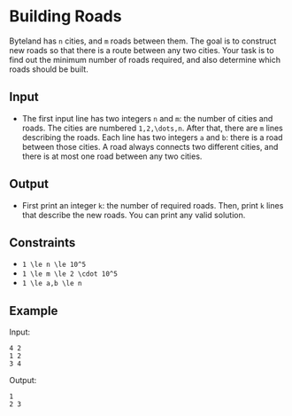 # Building Roads 

Byteland has ```n``` cities, and ```m``` roads between them. The goal is to construct new roads so that there is a route between any two cities.
Your task is to find out the minimum number of roads required, and also determine which roads should be built.
## Input
- The first input line has two integers ```n``` and ```m```: the number of cities and roads. The cities are numbered ```1,2,\dots,n```.
After that, there are ```m``` lines describing the roads. Each line has two integers ```a``` and ```b```: there is a road between those cities.
A road always connects two different cities, and there is at most one road between any two cities.
## Output
- First print an integer ```k```: the number of required roads.
Then, print ```k``` lines that describe the new roads. You can print any valid solution.
## Constraints

- ```1 \le n \le 10^5```
- ```1 \le m \le 2 \cdot 10^5```
- ```1 \le a,b \le n```

## Example
Input:
```
4 2
1 2
3 4
```

Output:
```
1
2 3
```

